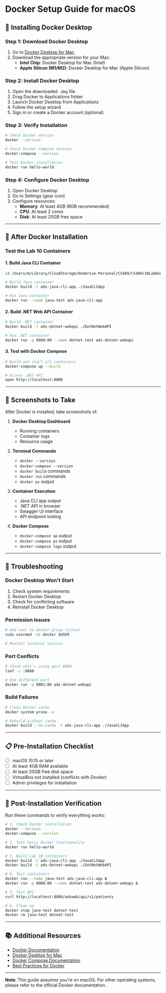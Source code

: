 # Docker Setup Guide for macOS

## 🐳 Installing Docker Desktop

### Step 1: Download Docker Desktop
1. Go to [Docker Desktop for Mac](https://www.docker.com/products/docker-desktop/)
2. Download the appropriate version for your Mac:
   - **Intel Chip**: Docker Desktop for Mac (Intel)
   - **Apple Silicon (M1/M2)**: Docker Desktop for Mac (Apple Silicon)

### Step 2: Install Docker Desktop
1. Open the downloaded `.dmg` file
2. Drag Docker to Applications folder
3. Launch Docker Desktop from Applications
4. Follow the setup wizard
5. Sign in or create a Docker account (optional)

### Step 3: Verify Installation
```bash
# Check Docker version
docker --version

# Check Docker Compose version
docker-compose --version

# Test Docker installation
docker run hello-world
```

### Step 4: Configure Docker Desktop
1. Open Docker Desktop
2. Go to Settings (gear icon)
3. Configure resources:
   - **Memory**: At least 4GB (8GB recommended)
   - **CPU**: At least 2 cores
   - **Disk**: At least 20GB free space

---

## 🚀 After Docker Installation

### Test the Lab 10 Containers

#### 1. Build Java CLI Container
```bash
cd /Users/m/Library/CloudStorage/OneDrive-Personal/CS489/CS489/10LabDocker

# Build Java container
docker build -t ads-java-cli-app ./JavaCLIApp

# Run Java container
docker run --name java-test ads-java-cli-app
```

#### 2. Build .NET Web API Container
```bash
# Build .NET container
docker build -t ads-dotnet-webapi ./DotNetWebAPI

# Run .NET container
docker run -p 8080:80 --name dotnet-test ads-dotnet-webapi
```

#### 3. Test with Docker Compose
```bash
# Build and start all containers
docker-compose up --build

# Access .NET API
open http://localhost:8080
```

---

## 📸 Screenshots to Take

After Docker is installed, take screenshots of:

1. **Docker Desktop Dashboard**
   - Running containers
   - Container logs
   - Resource usage

2. **Terminal Commands**
   - `docker --version`
   - `docker-compose --version`
   - `docker build` commands
   - `docker run` commands
   - `docker ps` output

3. **Container Execution**
   - Java CLI app output
   - .NET API in browser
   - Swagger UI interface
   - API endpoint testing

4. **Docker Compose**
   - `docker-compose up` output
   - `docker-compose ps` output
   - `docker-compose logs` output

---

## 🔧 Troubleshooting

### Docker Desktop Won't Start
1. Check system requirements
2. Restart Docker Desktop
3. Check for conflicting software
4. Reinstall Docker Desktop

### Permission Issues
```bash
# Add user to docker group (Linux)
sudo usermod -aG docker $USER

# Restart terminal session
```

### Port Conflicts
```bash
# Check what's using port 8080
lsof -i :8080

# Use different port
docker run -p 8081:80 ads-dotnet-webapi
```

### Build Failures
```bash
# Clean Docker cache
docker system prune -a

# Rebuild without cache
docker build --no-cache -t ads-java-cli-app ./JavaCLIApp
```

---

## 📋 Pre-Installation Checklist

- [ ] macOS 10.15 or later
- [ ] At least 4GB RAM available
- [ ] At least 20GB free disk space
- [ ] VirtualBox not installed (conflicts with Docker)
- [ ] Admin privileges for installation

---

## 🎯 Post-Installation Verification

Run these commands to verify everything works:

```bash
# 1. Check Docker installation
docker --version
docker-compose --version

# 2. Test basic Docker functionality
docker run hello-world

# 3. Build Lab 10 containers
docker build -t ads-java-cli-app ./JavaCLIApp
docker build -t ads-dotnet-webapi ./DotNetWebAPI

# 4. Test containers
docker run --name java-test ads-java-cli-app &
docker run -p 8080:80 --name dotnet-test ads-dotnet-webapi &

# 5. Test API
curl http://localhost:8080/adsweb/api/v1/patients

# 6. Clean up
docker stop java-test dotnet-test
docker rm java-test dotnet-test
```

---

## 📚 Additional Resources

- [Docker Documentation](https://docs.docker.com/)
- [Docker Desktop for Mac](https://docs.docker.com/desktop/mac/)
- [Docker Compose Documentation](https://docs.docker.com/compose/)
- [Best Practices for Docker](https://docs.docker.com/develop/dev-best-practices/)

---

**Note**: This guide assumes you're on macOS. For other operating systems, please refer to the official Docker documentation.
